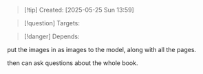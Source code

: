 
>[!tip] Created: [2025-05-25 Sun 13:59]

>[!question] Targets: 

>[!danger] Depends: 

put the images in as images to the model, along with all the pages.

then can ask questions about the whole book.